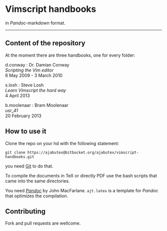Vimscript handbooks
===================

in _Pandoc_-markdown format.

* * * * * * * * * * * * * * * * * * * * * * * * * * * * * * *


Content of the repository
-------------------------

At the moment there are three handbooks, one for every folder:

d.conway
:	Dr. Damian Conway   
	_Scripting the Vim editor_   
	6 May 2009 - 3 March 2010   

s.losh
:	Steve Losh   
	_Learn Vimscript the hard way_   
	4 April 2013   

b.moolenaar
:   Bram Moolenaar  
    _usr_41_  
    20 February 2013  


How to use it
-------------

Clone the repo on your hd with the following statement:

	git clone https://ajabutex@bitbucket.org/ajabutex/vimscript-handbooks.git
	
you need [Git](http://git-scm.com/) to do that.

To compile the documents in TeX or directly PDF use the bash scripts
that came into the same directories.

You need [_Pandoc_](http://johnmacfarlane.net/pandoc/) by John
MacFarlane. `ajt.latex` is a template for _Pandoc_ that optimizes
the compilation.


Contributing
------------

Fork and pull requests are wellcome.

